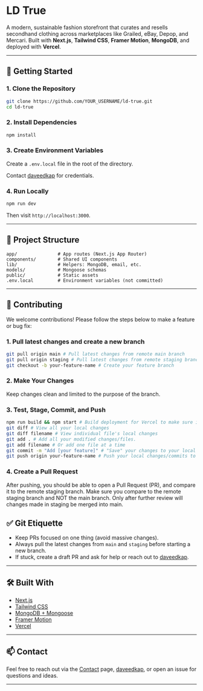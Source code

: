 # LD True

A modern, sustainable fashion storefront that curates and resells secondhand clothing across marketplaces like Grailed, eBay, Depop, and Mercari. Built with **Next.js**, **Tailwind CSS**, **Framer Motion**, **MongoDB**, and deployed with **Vercel**.

---

## 🚀 Getting Started

### 1. Clone the Repository

```bash
git clone https://github.com/YOUR_USERNAME/ld-true.git
cd ld-true
```

### 2. Install Dependencies

```bash
npm install
```

### 3. Create Environment Variables

Create a `.env.local` file in the root of the directory.

Contact [daveedkap](https://github.com/daveedkap) for credentials.

### 4. Run Locally

```bash
npm run dev
```

Then visit `http://localhost:3000`.

---

## 🧠 Project Structure

```
app/               # App routes (Next.js App Router)
components/        # Shared UI components
lib/               # Helpers: MongoDB, email, etc.
models/            # Mongoose schemas
public/            # Static assets
.env.local         # Environment variables (not committed)
```

---

## 👥 Contributing

We welcome contributions! Please follow the steps below to make a feature or bug fix:

### 1. Pull latest changes and create a new branch

```bash
git pull origin main # Pull latest changes from remote main branch
git pull origin staging # Pull latest changes from remote staging branch. The staging branch is where you will push your changes.
git checkout -b your-feature-name # Create your feature branch
```

### 2. Make Your Changes

Keep changes clean and limited to the purpose of the branch.

### 3. Test, Stage, Commit, and Push

```bash
npm run build && npm start # Build deployment for Vercel to make sure it's successful, and test in your localhost.
git diff # View all your local changes
git diff filename # View individual file's local changes
git add . # Add all your modified changes/files.
git add filename # Or add one file at a time
git commit -m "Add [your feature]" # "Save" your changes to your local repository.
git push origin your-feature-name # Push your local changes/commits to a remote branch for your feature.
```

### 4. Create a Pull Request

After pushing, you should be able to open a Pull Request (PR), and compare it to the remote staging branch. Make sure you compare to the remote staging branch and NOT the main branch. Only after further review will changes made in staging be merged into main.

## ✅ Git Etiquette

- Keep PRs focused on one thing (avoid massive changes).
- Always pull the latest changes from `main` and `staging` before starting a new branch.
- If stuck, create a draft PR and ask for help or reach out to [daveedkap](https://github.com/daveedkap).

---

## 🛠️ Built With

- [Next.js](https://nextjs.org/)
- [Tailwind CSS](https://tailwindcss.com/)
- [MongoDB + Mongoose](https://mongoosejs.com/)
- [Framer Motion](https://www.framer.com/motion/)
- [Vercel](https://vercel.com/)

---

## 📫 Contact

Feel free to reach out via the [Contact](https://ld-true.vercel.app/contact) page, [daveedkap](https://github.com/daveedkap), or open an issue for questions and ideas.

---

